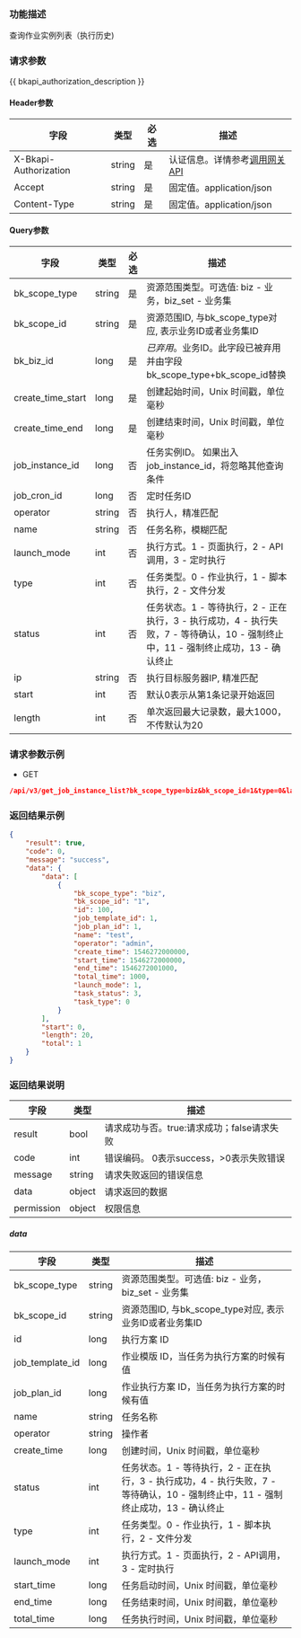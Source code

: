 ### 功能描述

查询作业实例列表（执行历史)

### 请求参数

{{ bkapi_authorization_description }}

#### Header参数

| 字段      |  类型      | 必选   |  描述      |
|-----------|------------|--------|------------|
| X-Bkapi-Authorization       |  string    | 是     | 认证信息。详情参考[调用网关 API](https://github.com/TencentBlueKing/BKDocs/blob/master/ZH/7.0/APIGateway/apigateway/use-api/use-apigw-api.md) |
| Accept       |  string    | 是     | 固定值。application/json|
| Content-Type |  string    | 是     | 固定值。application/json|

#### Query参数

| 字段              | 类型   | 必选 | 描述                                                         |
| ----------------- | ------ | ---- | ------------------------------------------------------------ |
| bk_scope_type | string | 是     | 资源范围类型。可选值: biz - 业务，biz_set - 业务集 |
| bk_scope_id | string | 是 | 资源范围ID, 与bk_scope_type对应, 表示业务ID或者业务集ID |
| bk_biz_id        |  long       | 是     | *已弃用*。业务ID。此字段已被弃用并由字段bk_scope_type+bk_scope_id替换 |
| create_time_start | long   | 是   | 创建起始时间，Unix 时间戳，单位毫秒                       |
| create_time_end   | long   | 是   | 创建结束时间，Unix 时间戳，单位毫秒                          |
| job_instance_id   | long   | 否   | 任务实例ID。 如果出入job_instance_id，将忽略其他查询条件     |
| job_cron_id       | long   | 否   | 定时任务ID                                                   |
| operator          | string | 否   | 执行人，精准匹配                                             |
| name              | string | 否   | 任务名称，模糊匹配                                           |
| launch_mode       | int    | 否   | 执行方式。1 - 页面执行，2 - API调用，3 - 定时执行            |
| type              | int    | 否   | 任务类型。0 - 作业执行，1 - 脚本执行，2 - 文件分发           |
| status            | int    | 否   | 任务状态。1 -  等待执行，2 - 正在执行，3 - 执行成功，4 - 执行失败，7 - 等待确认，10 - 强制终止中，11 - 强制终止成功，13 - 确认终止 |
| ip                | string | 否   | 执行目标服务器IP, 精准匹配                                   |
| start             | int    | 否   | 默认0表示从第1条记录开始返回                                 |
| length            | int    | 否   | 单次返回最大记录数，最大1000，不传默认为20                   |

### 请求参数示例

- GET
```json
/api/v3/get_job_instance_list?bk_scope_type=biz&bk_scope_id=1&type=0&launch_mode=1&status=3&operator=admin&name=test&create_time_start=1546272000000&create_time_end=1577807999999&start=0&length=20
```

### 返回结果示例

```json
{
    "result": true, 
    "code": 0, 
    "message": "success", 
    "data": {
        "data": [
            {
                "bk_scope_type": "biz",
                "bk_scope_id": "1",
                "id": 100, 
                "job_template_id": 1, 
                "job_plan_id": 1, 
                "name": "test", 
                "operator": "admin", 
                "create_time": 1546272000000, 
                "start_time": 1546272000000, 
                "end_time": 1546272001000, 
                "total_time": 1000, 
                "launch_mode": 1, 
                "task_status": 3, 
                "task_type": 0
            }
        ], 
        "start": 0, 
        "length": 20, 
        "total": 1
    }
}
```

### 返回结果说明

| 字段      | 类型      | 描述      |
|-----------|-----------|-----------|
| result       | bool   | 请求成功与否。true:请求成功；false请求失败 |
| code         | int    | 错误编码。 0表示success，>0表示失败错误 |
| message      | string | 请求失败返回的错误信息|
| data         | object | 请求返回的数据|
| permission   | object | 权限信息|

##### data

| 字段            | 类型   | 描述                                                         |
| --------------- | ------ | ------------------------------------------------------------ |
| bk_scope_type | string |资源范围类型。可选值: biz - 业务，biz_set - 业务集 |
| bk_scope_id   | string | 资源范围ID, 与bk_scope_type对应, 表示业务ID或者业务集ID |
| id              | long   | 执行方案 ID                                                  |
| job_template_id | long   | 作业模版 ID，当任务为执行方案的时候有值                      |
| job_plan_id     | long   | 作业执行方案 ID，当任务为执行方案的时候有值                  |
| name            | string | 任务名称                                                     |
| operator        | string | 操作者                                                       |
| create_time     | long   | 创建时间，Unix 时间戳，单位毫秒                              |
| status          | int    | 任务状态。1 -  等待执行，2 - 正在执行，3 - 执行成功，4 - 执行失败，7 - 等待确认，10 - 强制终止中，11 - 强制终止成功，13 - 确认终止 |
| type            | int    | 任务类型。0 - 作业执行，1 - 脚本执行，2 - 文件分发           |
| launch_mode     | int    | 执行方式。1 - 页面执行，2 - API调用，3 - 定时执行            |
| start_time      | long   | 任务启动时间，Unix 时间戳，单位毫秒                          |
| end_time        | long   | 任务结束时间，Unix 时间戳，单位毫秒                          |
| total_time      | long   | 任务执行时间，Unix 时间戳，单位毫秒  
